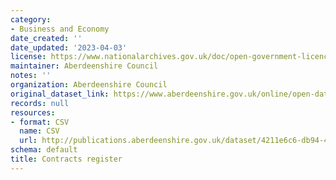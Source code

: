 ```yaml
---
category:
- Business and Economy
date_created: ''
date_updated: '2023-04-03'
license: https://www.nationalarchives.gov.uk/doc/open-government-licence/version/3/
maintainer: Aberdeenshire Council
notes: ''
organization: Aberdeenshire Council
original_dataset_link: https://www.aberdeenshire.gov.uk/online/open-data/
records: null
resources:
- format: CSV
  name: CSV
  url: http://publications.aberdeenshire.gov.uk/dataset/4211e6c6-db94-429a-adf9-c19f8a57a3a0/resource/f9b3de55-2b3f-44b9-acfc-66b3cd12df6b/download/aberdeenshire-council-contracts-register.csv
schema: default
title: Contracts register
---
```

